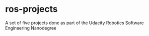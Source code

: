 # ros-projects
A set of five projects done as part of the Udacity Robotics Software Engineering Nanodegree
